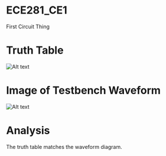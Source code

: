 ECE281_CE1
==========

First Circuit Thing

# Truth Table
![Alt text](https://github.com/RyanRedhead/ECE281_CE1/blob/master/truthtable.PNG?raw=true)
# Image of Testbench Waveform
![Alt text](https://github.com/RyanRedhead/ECE281_CE1/blob/master/waveformdiagram.PNG?raw=true)
# Analysis
The truth table matches the waveform diagram.

